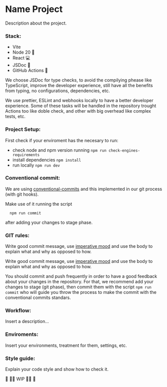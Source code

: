 # Name Project

Description about the project.

### Stack:

- Vite
- Node 20 🚀
- React 💻
- JSDoc 📒
- GitHub Actions 🤖

We choose JSDoc for type checks, to avoid the compilying phease like TypeScript, improve the developer experience, still have all the benefits from typing, no configurations, dependencies, etc.

We use prettier, ESLint and webhooks locally to have a better developer experience. Some of these tasks will be handled in the repository trought Actions too like doble check, and other with big overhead like complex tests, etc.

### Project Setup:

First check if your enviroment has the necesary to run:

- check node and npm version running `npm run check-engines-requirements`
- install dependencies `npm install`
- run locally `npm run dev`

### Conventional commit:

We are using [conventional-commits](https://www.conventionalcommits.org/en/v1.0.0/) and this implemented in our git process (with git hooks).

Make use of it running the script

```shell
  npm run commit
```

after adding your changes to stage phase.

### GIT rules:

Write good commit message, use [imperative mood](https://en.wikipedia.org/wiki/Imperative_mood) and use the body to explain what and why as opposed to how.

Write good commit message, use [imperative mood](https://en.wikipedia.org/wiki/Imperative_mood) and use the body to explain what and why as opposed to how.

You should commit and push frequently in order to have a good feedback about your changes in the repository. For that, we recommend add your changes to stage (git phase), then commit them with the script `npm run commit` who will guide you throw the process to make the commit with the conventional commits standars.

### Workflow:

Insert a description...

### Enviroments:

Insert your environments, treatment for them, settings, etc.

### Style guide:

Explain your code style and show how to check it.

🚧 🧑‍💻 WIP 🧑‍💻 🚧
